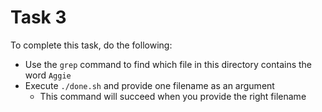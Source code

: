 # Task 3

To complete this task, do the following:

*   Use the `grep` command to find which file in this directory contains the word `Aggie`
*   Execute `./done.sh` and provide one filename as an argument
    *   This command will succeed when you provide the right filename